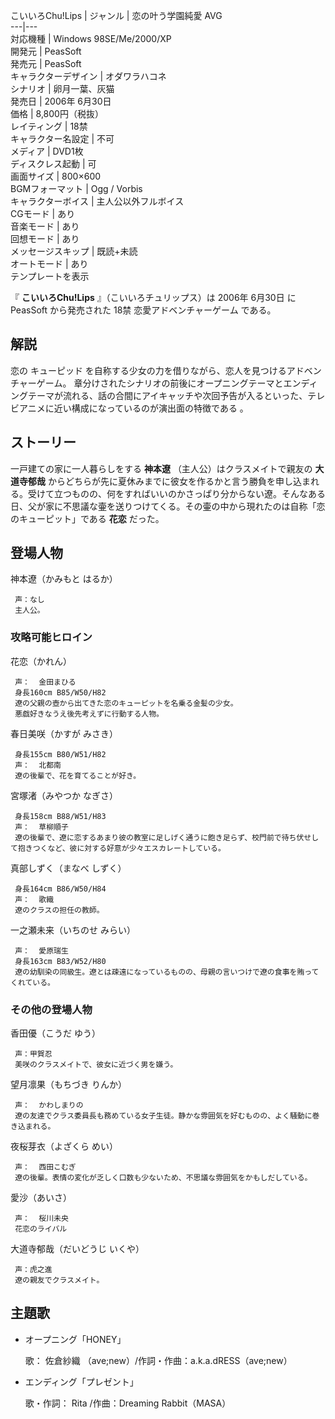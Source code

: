 こいいろChu!Lips  |  ジャンル  |  恋の叶う学園純愛  AVG     
---|---  
対応機種  |  Windows 98SE/Me/2000/XP     
開発元  |  PeasSoft     
発売元  |  PeasSoft     
キャラクターデザイン  |  オダワラハコネ     
シナリオ  |  卵月一葉、灰猫     
発売日  |  2006年  6月30日     
価格  |  8,800円（税抜）     
レイティング  |  18禁   
キャラクター名設定  |  不可     
メディア  |  DVD1枚     
ディスクレス起動  |  可     
画面サイズ  |  800×600     
BGMフォーマット  |  Ogg  /  Vorbis     
キャラクターボイス  |  主人公以外フルボイス     
CGモード  |  あり     
音楽モード  |  あり     
回想モード  |  あり     
メッセージスキップ  |  既読+未読     
オートモード  |  あり     
テンプレートを表示  
  
『 **こいいろChu!Lips** 』（こいいろチュリップス）は  2006年  6月30日  に  PeasSoft  から発売された  18禁
恋愛アドベンチャーゲーム  である。

##  解説  

恋の  キューピッド  を自称する少女の力を借りながら、恋人を見つけるアドベンチャーゲーム。
章分けされたシナリオの前後にオープニングテーマとエンディングテーマが流れる、話の合間にアイキャッチや次回予告が入るといった、テレビアニメに近い構成になっているのが演出面の特徴である
  。

##  ストーリー  

一戸建ての家に一人暮らしをする **神本遼** （主人公）はクラスメイトで親友の **大道寺郁哉**
からどちらが先に夏休みまでに彼女を作るかと言う勝負を申し込まれる。受けて立つものの、何をすればいいのかさっぱり分からない遼。そんなある日、父が家に不思議な壷を送りつけてくる。その壷の中から現れたのは自称「恋のキューピット」である
**花恋** だった。

##  登場人物  

神本遼（かみもと はるか）

     声：なし 
     主人公。 

###  攻略可能ヒロイン  

花恋（かれん）

     声：  金田まひる 
     身長160cm B85/W50/H82 
     遼の父親の壺から出てきた恋のキューピットを名乗る金髪の少女。 
     悪戯好きなうえ後先考えずに行動する人物。 
春日美咲（かすが みさき）

     身長155cm B80/W51/H82 
     声：  北都南 
     遼の後輩で、花を育てることが好き。 
宮塚渚（みやつか なぎさ）

     身長158cm B88/W51/H83 
     声：  草柳順子 
     遼の後輩で、遼に恋するあまり彼の教室に足しげく通うに飽き足らず、校門前で待ち伏せして抱きつくなど、彼に対する好意が少々エスカレートしている。 
真部しずく（まなべ しずく）

     身長164cm B86/W50/H84 
     声：  歌織 
     遼のクラスの担任の教師。 
一之瀬未来（いちのせ みらい）

     声：  愛原瑞生 
     身長163cm B83/W52/H80 
     遼の幼馴染の同級生。遼とは疎遠になっているものの、母親の言いつけで遼の食事を賄ってくれている。 

###  その他の登場人物  

香田優（こうだ ゆう）

     声：甲賀忍 
     美咲のクラスメイトで、彼女に近づく男を嫌う。 
望月凛果（もちづき りんか）

     声：  かわしまりの 
     遼の友達でクラス委員長も務めている女子生徒。静かな雰囲気を好むものの、よく騒動に巻き込まれる。 
夜桜芽衣（よざくら めい）

     声：  西田こむぎ 
     遼の後輩。表情の変化が乏しく口数も少ないため、不思議な雰囲気をかもしだしている。 
愛沙（あいさ）

     声：  桜川未央 
     花恋のライバル 
大道寺郁哉（だいどうじ いくや）

     声：虎之進 
     遼の親友でクラスメイト。 

##  主題歌  

  * オープニング「HONEY」 

     歌：  佐倉紗織  （ave;new）/作詞・作曲：a.k.a.dRESS（ave;new）   

  * エンディング「プレゼント」 

     歌・作詞：  Rita  /作曲：Dreaming Rabbit（MASA） 

